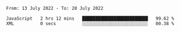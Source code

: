 <!--START_SECTION:waka-->

```text
From: 13 July 2022 - To: 20 July 2022

JavaScript   2 hrs 12 mins   █████████████████████████   99.62 %
XML          0 secs          ░░░░░░░░░░░░░░░░░░░░░░░░░   00.38 %
```

<!--END_SECTION:waka-->
